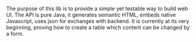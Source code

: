 The purpose of this lib is to provide a simple yet testable way to build web UI. The API is pure Java, it generates semantic HTML, embeds native Javascript, uses json for exchanges with backend.
It is currently at its very beginning, proving how to create a table which content can be changed by a form.
